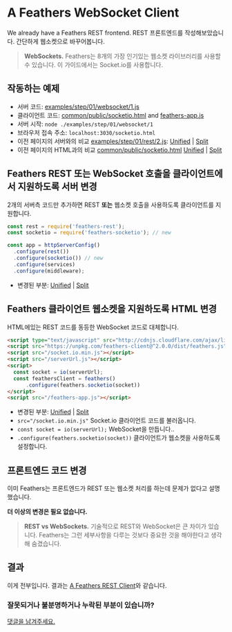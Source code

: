 # A Feathers WebSocket Client

We already have a Feathers REST frontend.
REST 프론트엔드를 작성해보았습니다.
간단하게 웹소켓으로 바꾸어봅니다.

> **WebSockets.** Feathers는 8개의 가장 인기있는 웹소켓 라이브러리를 사용할 수 있습니다.
이 가이드에서는 Socket.io를 사용합니다.


## 작동하는 예제

- 서버 코드: [examples/step/01/websocket/1.js](https://github.com/feathersjs/feathers-docs/blob/master/examples/step/01/websocket/1.js)
- 클라이언트 코드: [common/public/socketio.html](https://github.com/feathersjs/feathers-docs/blob/master/examples/step/01/common/public/socketio.html)
and
[feathers-app.js](https://github.com/feathersjs/feathers-docs/blob/master/examples/step/01/common/public/feathers-app.js)
- 서버 시작: `node ./examples/step/01/websocket/1`
- 브라우저 접속 주소: `localhost:3030/socketio.html`
- 이전 페이지의 서버와의 비교
[examples/step/01/rest/2.js](https://github.com/feathersjs/feathers-docs/blob/master/examples/step/01/rest/2.js):
[Unified](http://htmlpreview.github.io/?https://github.com/feathersjs/feathers-docs/blob/master/examples/step/_diff/01-websocket-1-line.html)
|
[Split](http://htmlpreview.github.io/?https://github.com/feathersjs/feathers-docs/blob/master/examples/step/_diff/01-websocket-1-side.html)
- 이전 페이지의 HTML과의 비교
[common/public/socketio.html](https://github.com/feathersjs/feathers-docs/blob/master/examples/step/01/common/public/socketio.html)
[Unified](http://htmlpreview.github.io/?https://github.com/feathersjs/feathers-docs/blob/master/examples/step/_diff/01-websocket-socketio-line.html)
|
[Split](http://htmlpreview.github.io/?https://github.com/feathersjs/feathers-docs/blob/master/examples/step/_diff/01-websocket-socketio-side.html)


## Feathers REST **또는** WebSocket 호출을 클라이언트에서 지원하도록 서버 변경

2개의 서버측 코드만 추가하면 REST **또는** 웹소켓 호출을 사용하도록 클라이언트를 지원합니다.

```javascript
const rest = require('feathers-rest');
const socketio = require('feathers-socketio'); // new

const app = httpServerConfig()
  .configure(rest())
  .configure(socketio()) // new
  .configure(services)
  .configure(middleware);
```
- 변경된 부분:
[Unified](http://htmlpreview.github.io/?https://github.com/feathersjs/feathers-docs/blob/master/examples/step/_diff/01-websocket-1-line.html)
|
[Split](http://htmlpreview.github.io/?https://github.com/feathersjs/feathers-docs/blob/master/examples/step/_diff/01-websocket-1-side.html)

## Feathers 클라이언트 웹소켓을 지원하도록 HTML 변경

HTML에있는 REST 코드를 동등한 WebSocket 코드로 대체합니다.

```html
<script type="text/javascript" src="http://cdnjs.cloudflare.com/ajax/libs/core-js/2.1.4/core.min.js"></script>
<script src="https://unpkg.com/feathers-client@^2.0.0/dist/feathers.js"></script>
<script src="/socket.io.min.js"></script>
<script src="/serverUrl.js"></script>
<script>
  const socket = io(serverUrl);
  const feathersClient = feathers()
      .configure(feathers.socketio(socket))
</script>
<script src="/feathers-app.js"></script>
```
- 변경된 부분:
[Unified](http://htmlpreview.github.io/?https://github.com/feathersjs/feathers-docs/blob/master/examples/step/_diff/01-websocket-socketio-line.html)
|
[Split](http://htmlpreview.github.io/?https://github.com/feathersjs/feathers-docs/blob/master/examples/step/_diff/01-websocket-socketio-side.html)
- `src="/socket.io.min.js"` Socket.io 클라이언트 코드를 불러옵니다.
- `const socket = io(serverUrl);` WebSocket을 만듭니다..
- `.configure(feathers.socketio(socket))` 클라이언트가 웹소켓을 사용하도록 설정합니다.

## 프론트엔드 코드 변경

이미 Feathers는 프론트엔드가 REST 또는 웹소켓 처리를 하는데 문제가 없다고 설명했습니다.

**더 이상의 변경은 필요 없습니다.**

> **REST vs WebSockets.**
기술적으로 REST와 WebSocket은 큰 차이가 있습니다.
Feathers는 그런 세부사항을 다루는 것보다 중요한 것을 해야한다고 생각해 숨겼습니다.

## 결과

이게 전부입니다.
결과는 [A Feathers REST Client](./rest-client.md)와 같습니다.

### 잘못되거나 불분명하거나 누락된 부분이 있습니까?
[댓글을 남겨주세요.](https://github.com/feathersjs/feathers-docs/issues/new?title=Comment:Step-Basic-Socket-client&body=Comment:Step-Basic-Socket-client)
